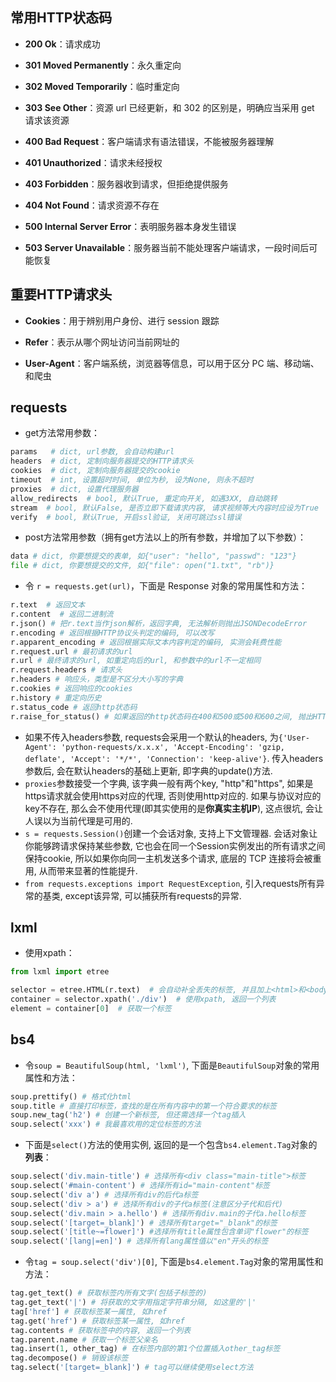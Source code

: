 ## 常用HTTP状态码

- **200 Ok**：请求成功

- **301 Moved Permanently**：永久重定向

- **302 Moved Temporarily**：临时重定向

- **303 See Other**：资源 url 已经更新，和 302 的区别是，明确应当采用 get 请求该资源

- **400 Bad Request**：客户端请求有语法错误，不能被服务器理解

- **401 Unauthorized**：请求未经授权

- **403 Forbidden**：服务器收到请求，但拒绝提供服务

- **404 Not Found**：请求资源不存在

- **500 Internal Server Error**：表明服务器本身发生错误

- **503 Server Unavailable**：服务器当前不能处理客户端请求，一段时间后可能恢复

## 重要HTTP请求头

- **Cookies**：用于辨别用户身份、进行 session 跟踪

- **Refer**：表示从哪个网址访问当前网址的

- **User-Agent**：客户端系统，浏览器等信息，可以用于区分 PC 端、移动端、和爬虫

## requests

- get方法常用参数：
```python
params   # dict, url参数, 会自动构建url
headers  # dict, 定制向服务器提交的HTTP请求头
cookies  # dict, 定制向服务器提交的cookie
timeout  # int, 设置超时时间, 单位为秒, 设为None, 则永不超时
proxies  # dict, 设置代理服务器
allow_redirects  # bool, 默认True, 重定向开关, 如遇3XX, 自动跳转
stream  # bool, 默认False, 是否立即下载请求内容, 请求视频等大内容时应设为True
verify  # bool, 默认True, 开启ssl验证, 关闭可跳过ssl错误
```
- post方法常用参数（拥有get方法以上的所有参数，并增加了以下参数）：
```python
data # dict, 你要想提交的表单, 如{"user": "hello", "passwd": "123"}
file # dict, 你要想提交的文件, 如{"file": open("1.txt", "rb")}
```

- 令 `r = requests.get(url)`，下面是 Response 对象的常用属性和方法：
```python
r.text  # 返回文本
r.content  # 返回二进制流
r.json() # 把r.text当作json解析，返回字典, 无法解析则抛出JSONDecodeError
r.encoding # 返回根据HTTP协议头判定的编码, 可以改写
r.apparent_encoding # 返回根据实际文本内容判定的编码, 实测会耗费性能
r.request.url # 最初请求的url
r.url # 最终请求的url, 如重定向后的url, 和参数中的url不一定相同
r.request.headers # 请求头
r.headers # 响应头，类型是不区分大小写的字典
r.cookies # 返回响应的cookies
r.history # 重定向历史
r.status_code # 返回http状态码
r.raise_for_status() # 如果返回的http状态码在400和500或500和600之间, 抛出HTTPError异常
```

- 如果不传入headers参数, requests会采用一个默认的headers, 为`{'User-Agent': 'python-requests/x.x.x', 'Accept-Encoding': 'gzip, deflate', 'Accept': '*/*', 'Connection': 'keep-alive'}`. 传入headers参数后, 会在默认headers的基础上更新, 即字典的update()方法.
- `proxies`参数接受一个字典, 该字典一般有两个key, "http"和"https", 如果是https请求就会使用https对应的代理, 否则使用http对应的. 如果与协议对应的key不存在, 那么会不使用代理(即其实使用的是**你真实主机IP**), 这点很坑, 会让人误以为当前代理是可用的.
- `s = requests.Session()`创建一个会话对象, 支持上下文管理器. 会话对象让你能够跨请求保持某些参数, 它也会在同一个Session实例发出的所有请求之间保持cookie, 所以如果你向同一主机发送多个请求, 底层的 TCP 连接将会被重用, 从而带来显著的性能提升.
- `from requests.exceptions import RequestException`, 引入requests所有异常的基类, except该异常, 可以捕获所有requests的异常.

## lxml

- 使用xpath：

```python
from lxml import etree

selector = etree.HTML(r.text)  # 会自动补全丢失的标签, 并且加上<html>和<body>标签
container = selector.xpath('./div')  # 使用xpath, 返回一个列表
element = container[0]  # 获取一个标签
```

## bs4

- 令`soup = BeautifulSoup(html, 'lxml')`, 下面是`BeautifulSoup`对象的常用属性和方法：
```python
soup.prettify() # 格式化html
soup.title # 直接打印标签，查找的是在所有内容中的第⼀个符合要求的标签
soup.new_tag('h2') # 创建一个新标签, 但还需选择一个tag插入
soup.select('xxx') # 我最喜欢用的定位标签的方法
```

- 下面是`select()`方法的使用实例, 返回的是一个包含`bs4.element.Tag`对象的**列表**：
```python
soup.select('div.main-title') # 选择所有<div class="main-title">标签
soup.select('#main-content') # 选择所有id="main-content"标签
soup.select('div a') # 选择所有div的后代a标签
soup.select('div > a') # 选择所有div的子代a标签(注意区分子代和后代)
soup.select('div.main > a.hello') # 选择所有div.main的子代a.hello标签
soup.select('[target=_blank]') # 选择所有target="_blank"的标签
soup.select('[title~=flower]') #选择所有title属性包含单词"flower"的标签
soup.select('[lang|=en]') # 选择所有lang属性值以"en"开头的标签
```

- 令`tag = soup.select('div')[0]`, 下面是`bs4.element.Tag`对象的常用属性和方法：
```python
tag.get_text() # 获取标签内所有文字(包括子标签的)
tag.get_text('|') # 将获取的文字用指定字符串分隔, 如这里的'|'
tag['href'] # 获取标签某一属性, 如href
tag.get('href') # 获取标签某一属性, 如href
tag.contents # 获取标签中的内容, 返回一个列表
tag.parent.name # 获取一个标签父亲名
tag.insert(1, other_tag) # 在标签内部的第1个位置插入other_tag标签
tag.decompose() # 销毁该标签
tag.select('[target=_blank]') # tag可以继续使用select方法
```

